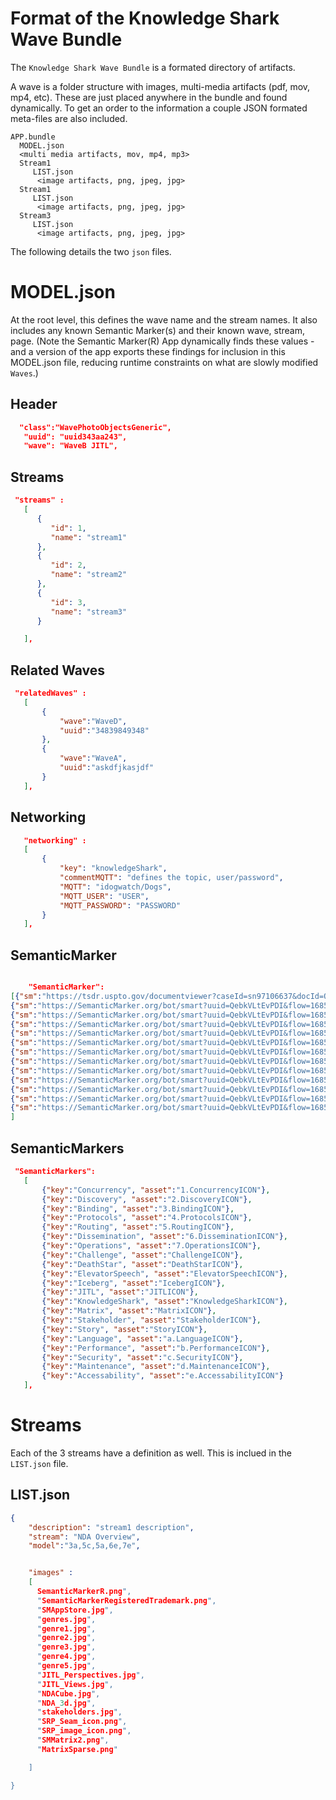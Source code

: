 # Format of the Knowledge Shark Wave Bundle

The `Knowledge Shark Wave Bundle` is a formated directory of artifacts.

A wave is a folder structure with images, multi-media artifacts (pdf, mov, mp4, etc). These are just
placed anywhere in the bundle and found dynamically. To get an order to the information a couple JSON formated meta-files are also included. 

```
APP.bundle
  MODEL.json 
  <multi media artifacts, mov, mp4, mp3>
  Stream1
     LIST.json
	  <image artifacts, png, jpeg, jpg>
  Stream1
     LIST.json
	  <image artifacts, png, jpeg, jpg>
  Stream3
     LIST.json
	  <image artifacts, png, jpeg, jpg>
```


The following details the two `json` files.

# MODEL.json 
At the root level, this defines the wave name and the stream names. It also includes
any known Semantic Marker(s) and their known wave, stream, page. (Note the Semantic Marker(R) App
dynamically finds these values - and a version of the app exports these findings for inclusion in this MODEL.json file, reducing runtime constraints on what are slowly modified `Waves`.)

## Header

```json
  "class":"WavePhotoObjectsGeneric",
   "uuid": "uuid343aa243",
   "wave": "WaveB JITL",
```
## Streams

```json
 "streams" :
   [
      {
         "id": 1,
         "name": "stream1"
      },
      {
         "id": 2,
         "name": "stream2"
      },
      {
         "id": 3,
         "name": "stream3"
      }

   ],
```
## Related Waves

```json
 "relatedWaves" :
   [
       {
           "wave":"WaveD",
           "uuid":"34839849348"
       },
       {
           "wave":"WaveA",
           "uuid":"askdfjkasjdf"
       }
   ],
```

## Networking

```json
   "networking" :
   [
       {
           "key": "knowledgeShark",
           "commentMQTT": "defines the topic, user/password",
           "MQTT": "idogwatch/Dogs",
           "MQTT_USER": "USER",
           "MQTT_PASSWORD": "PASSWORD"
       }
   ],

```


## SemanticMarker


```json

    "SemanticMarker":
[{"sm":"https://tsdr.uspto.gov/documentviewer?caseId=sn97106637&docId=ORC20240324065012", "stream":"1", "page":"1"},
{"sm":"https://SemanticMarker.org/bot/smart?uuid=QebkVLtEvPDI&flow=1685982547973", "stream":"2", "page":"1"},
{"sm":"https://SemanticMarker.org/bot/smart?uuid=QebkVLtEvPDI&flow=1685983748003", "stream":"2", "page":"2"},
{"sm":"https://SemanticMarker.org/bot/smart?uuid=QebkVLtEvPDI&flow=1685983778654", "stream":"2", "page":"3"},
{"sm":"https://SemanticMarker.org/bot/smart?uuid=QebkVLtEvPDI&flow=1685983802087", "stream":"2", "page":"4"},
{"sm":"https://SemanticMarker.org/bot/smart?uuid=QebkVLtEvPDI&flow=1685983823770", "stream":"2", "page":"5"},
{"sm":"https://SemanticMarker.org/bot/smart?uuid=QebkVLtEvPDI&flow=1685983844420", "stream":"2", "page":"6"},
{"sm":"https://SemanticMarker.org/bot/smart?uuid=QebkVLtEvPDI&flow=1685983862954", "stream":"2", "page":"7"},
{"sm":"https://SemanticMarker.org/bot/smart?uuid=QebkVLtEvPDI&flow=1685228128240", "stream":"3", "page":"1"},
{"sm":"https://SemanticMarker.org/bot/smart?uuid=QebkVLtEvPDI&flow=1685982257992", "stream":"3", "page":"2"},
{"sm":"https://SemanticMarker.org/bot/smart?uuid=QebkVLtEvPDI&flow=1685982362041", "stream":"3", "page":"3"},
{"sm":"https://SemanticMarker.org/bot/smart?uuid=QebkVLtEvPDI&flow=1685982428275", "stream":"3", "page":"4"},
{"sm":"https://SemanticMarker.org/bot/smart?uuid=QebkVLtEvPDI&flow=1685982492157", "stream":"3", "page":"5"}
]
```

## SemanticMarkers

```json
 "SemanticMarkers":
   [
       {"key":"Concurrency", "asset":"1.ConcurrencyICON"},
       {"key":"Discovery", "asset":"2.DiscoveryICON"},
       {"key":"Binding", "asset":"3.BindingICON"},
       {"key":"Protocols", "asset":"4.ProtocolsICON"},
       {"key":"Routing", "asset":"5.RoutingICON"},
       {"key":"Dissemination", "asset":"6.DisseminationICON"},
       {"key":"Operations", "asset":"7.OperationsICON"},
       {"key":"Challenge", "asset":"ChallengeICON"},
       {"key":"DeathStar", "asset":"DeathStarICON"},
       {"key":"ElevatorSpeech", "asset":"ElevatorSpeechICON"},
       {"key":"Iceberg", "asset":"IcebergICON"},
       {"key":"JITL", "asset":"JITLICON"},
       {"key":"KnowledgeShark", "asset":"KnowledgeSharkICON"},
       {"key":"Matrix", "asset":"MatrixICON"},
       {"key":"Stakeholder", "asset":"StakeholderICON"},
       {"key":"Story", "asset":"StoryICON"},
       {"key":"Language", "asset":"a.LanguageICON"},
       {"key":"Performance", "asset":"b.PerformanceICON"},
       {"key":"Security", "asset":"c.SecurityICON"},
       {"key":"Maintenance", "asset":"d.MaintenanceICON"},
       {"key":"Accessability", "asset":"e.AccessabilityICON"}
   ],

```

# Streams

Each of the 3 streams have a definition as well. This is inclued in the `LIST.json` file.

## LIST.json

```json
{
    "description": "stream1 description",
    "stream": "NDA Overview",
    "model":"3a,5c,5a,6e,7e",


    "images" :
    [
      SemanticMarkerR.png",
      "SemanticMarkerRegisteredTrademark.png",
      "SMAppStore.jpg",
      "genres.jpg",
      "genre1.jpg",
      "genre2.jpg",
      "genre3.jpg",
      "genre4.jpg",
      "genre5.jpg",
      "JITL_Perspectives.jpg",
      "JITL_Views.jpg",
      "NDACube.jpg",
      "NDA_3d.jpg",
      "stakeholders.jpg",
      "SRP_Seam_icon.png",
      "SRP_image_icon.png",
      "SMMatrix2.png",
      "MatrixSparse.png"

    ]

}


```
